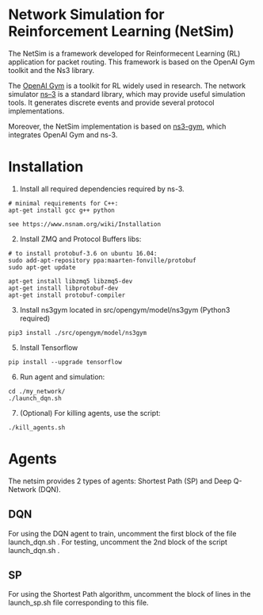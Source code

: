 Network Simulation for Reinforcement Learning (NetSim)
============

The NetSim is a framework developed for Reinformecent Learning (RL) application for packet routing. This framework is based on the OpenAI Gym toolkit and the Ns3 library.

The [OpenAI Gym](https://gym.openai.com/) is a toolkit for RL widely used in research. The network simulator [ns–3](https://www.nsnam.org/) is a standard library, which may provide useful simulation tools. It generates discrete events and provide several protocol implementations.

Moreover, the NetSim implementation is based on [ns3-gym](https://github.com/tkn-tub/ns3-gym), which integrates OpenAI Gym and ns-3.

Installation
============

1. Install all required dependencies required by ns-3.
```
# minimal requirements for C++:
apt-get install gcc g++ python

see https://www.nsnam.org/wiki/Installation
```
2. Install ZMQ and Protocol Buffers libs:
```
# to install protobuf-3.6 on ubuntu 16.04:
sudo add-apt-repository ppa:maarten-fonville/protobuf
sudo apt-get update

apt-get install libzmq5 libzmq5-dev
apt-get install libprotobuf-dev
apt-get install protobuf-compiler
```

3. Install ns3gym located in src/opengym/model/ns3gym (Python3 required)
```
pip3 install ./src/opengym/model/ns3gym
```

5. Install Tensorflow
```
pip install --upgrade tensorflow
```

6. Run agent and simulation:
```
cd ./my_network/
./launch_dqn.sh
```

7. (Optional) For killing agents, use the script:
```
./kill_agents.sh
```

Agents
===========

The netsim provides 2 types of agents: Shortest Path (SP) and Deep Q-Network (DQN).

## DQN 

For using the DQN agent to train, uncomment the first block of the file launch_dqn.sh . 
For testing, uncomment the 2nd block of the script launch_dqn.sh . 


##  SP

For using the Shortest Path algorithm, uncomment the block of lines in the launch_sp.sh file corresponding to this file.

